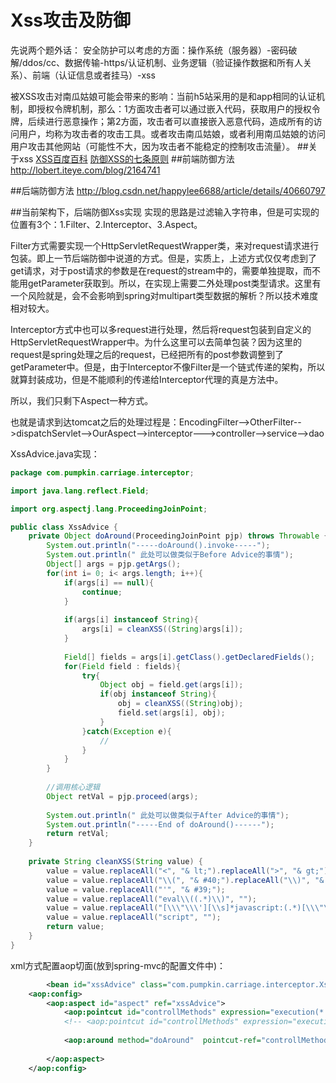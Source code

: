 # Xss攻击及防御
先说两个题外话：
安全防护可以考虑的方面：操作系统（服务器）-密码破解/ddos/cc、数据传输-https/认证机制、业务逻辑（验证操作数据和所有人关系）、前端（认证信息或者挂马）-xss

被XSS攻击对南瓜姑娘可能会带来的影响：当前h5站采用的是和app相同的认证机制，即授权令牌机制，那么：1方面攻击者可以通过嵌入代码，获取用户的授权令牌，后续进行恶意操作；第2方面，攻击者可以直接嵌入恶意代码，造成所有的访问用户，均称为攻击者的攻击工具。或者攻击南瓜姑娘，或者利用南瓜姑娘的访问用户攻击其他网站（可能性不大，因为攻击者不能稳定的控制攻击流量）。
##关于xss
[XSS百度百科](http://baike.baidu.com/link?url=bk_aPkkAoFPaKqIPbf_Q10z0-gCzHeWuFzbEm86CzbwlMUlDFrXfNtFYQUyfhnoPZX0MzZbYQvay1deJUeUiX_)
[防御XSS的七条原则](http://www.oschina.net/news/43919/7-principles-of-defense-xss)
##前端防御方法
http://lobert.iteye.com/blog/2164741

##后端防御方法
http://blog.csdn.net/happylee6688/article/details/40660797

##当前架构下，后端防御Xss实现
实现的思路是过滤输入字符串，但是可实现的位置有3个：1.Filter、2.Interceptor、3.Aspect。

Filter方式需要实现一个HttpServletRequestWrapper类，来对request请求进行包装。即上一节后端防御中说道的方式。但是，实质上，上述方式仅仅考虑到了get请求，对于post请求的参数是在request的stream中的，需要单独提取，而不能用getParameter获取到。所以，在实现上需要二外处理post类型请求。这里有一个风险就是，会不会影响到spring对multipart类型数据的解析？所以技术难度相对较大。

Interceptor方式中也可以多request进行处理，然后将request包装到自定义的HttpServletRequestWrapper中。为什么这里可以去简单包装？因为这里的request是spring处理之后的request，已经把所有的post参数调整到了getParameter中。但是，由于Interceptor不像Filter是一个链式传递的架构，所以就算封装成功，但是不能顺利的传递给Interceptor代理的真是方法中。

所以，我们只剩下Aspect一种方式。

也就是请求到达tomcat之后的处理过程是：EncodingFilter-->OtherFilter-->dispatchServlet-->OurAspect-->interceptor--->controller-->service-->dao

XssAdvice.java实现：

```java
package com.pumpkin.carriage.interceptor;

import java.lang.reflect.Field;

import org.aspectj.lang.ProceedingJoinPoint;

public class XssAdvice {
    private Object doAround(ProceedingJoinPoint pjp) throws Throwable {  
        System.out.println("-----doAround().invoke-----");  
        System.out.println(" 此处可以做类似于Before Advice的事情");  
        Object[] args = pjp.getArgs();
        for(int i= 0; i< args.length; i++){
        	if(args[i] == null){
        		continue;
        	}
        	
        	if(args[i] instanceof String){
            	args[i] = cleanXSS((String)args[i]);
            }
        	
        	Field[] fields = args[i].getClass().getDeclaredFields();
        	for(Field field : fields){
        		try{
        			Object obj = field.get(args[i]);
        			if(obj instanceof String){
        				obj = cleanXSS((String)obj);
        				field.set(args[i], obj);
        			}
        		}catch(Exception e){
        			//
        		}
        	}
        }
        
        //调用核心逻辑  
        Object retVal = pjp.proceed(args);  
          
        System.out.println(" 此处可以做类似于After Advice的事情");  
        System.out.println("-----End of doAround()------");  
        return retVal;  
    }  
    
    private String cleanXSS(String value) {  
        value = value.replaceAll("<", "& lt;").replaceAll(">", "& gt;");  
        value = value.replaceAll("\\(", "& #40;").replaceAll("\\)", "& #41;");  
        value = value.replaceAll("'", "& #39;");  
        value = value.replaceAll("eval\\((.*)\\)", "");  
        value = value.replaceAll("[\\\"\\\'][\\s]*javascript:(.*)[\\\"\\\']", "\"\"");  
        value = value.replaceAll("script", "");  
        return value;  
    } 
}

```

xml方式配置aop切面(放到spring-mvc的配置文件中)：

```xml
 	    <bean id="xssAdvice" class="com.pumpkin.carriage.interceptor.XssAdvice" />  
    <aop:config>  
        <aop:aspect id="aspect" ref="xssAdvice">  
            <aop:pointcut id="controllMethods" expression="execution(* com.pumpkin.carriage.controller..*.*(..))"/>  
            <!-- <aop:pointcut id="controllMethods" expression="execution(* com.pumpkin.carriage.controller.*Controller.*(..))"/>   -->
              
            <aop:around method="doAround"  pointcut-ref="controllMethods"/>  
              
        </aop:aspect>  
    </aop:config> 
```
